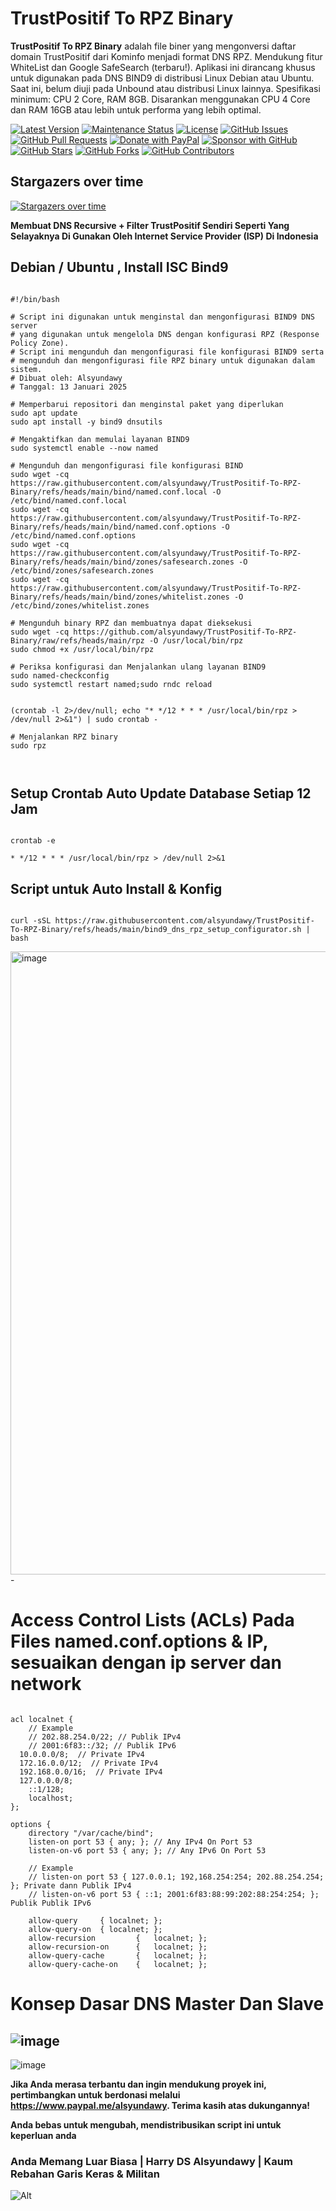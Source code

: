 # TrustPositif To RPZ Binary


**TrustPositif To RPZ Binary** adalah file biner yang mengonversi daftar domain TrustPositif dari Kominfo menjadi format DNS RPZ. Mendukung fitur WhiteList dan Google SafeSearch (terbaru!). 
Aplikasi ini dirancang khusus untuk digunakan pada DNS BIND9 di distribusi Linux Debian atau Ubuntu. Saat ini, belum diuji pada Unbound atau distribusi Linux lainnya. Spesifikasi minimum: CPU 2 Core, RAM 8GB. Disarankan menggunakan CPU 4 Core dan RAM 16GB atau lebih untuk performa yang lebih optimal.


[![Latest Version](https://img.shields.io/github/v/release/alsyundawy/TrustPositif-To-RPZ-Binary)](https://github.com/alsyundawy/TrustPositif-To-RPZ-Binary/releases)
[![Maintenance Status](https://img.shields.io/maintenance/yes/9999)](https://github.com/alsyundawy/TrustPositif-To-RPZ-Binary/)
[![License](https://img.shields.io/github/license/alsyundawy/TrustPositif-To-RPZ-Binary)](https://github.com/alsyundawy/TrustPositif-To-RPZ-Binary/blob/master/LICENSE)
[![GitHub Issues](https://img.shields.io/github/issues/alsyundawy/TrustPositif-To-RPZ-Binary)](https://github.com/alsyundawy/TrustPositif-To-RPZ-Binary/issues)
[![GitHub Pull Requests](https://img.shields.io/github/issues-pr/alsyundawy/TrustPositif-To-RPZ-Binary)](https://github.com/alsyundawy/TrustPositif-To-RPZ-Binary/pulls)
[![Donate with PayPal](https://img.shields.io/badge/PayPal-donate-orange)](https://www.paypal.me/alsyundawy)
[![Sponsor with GitHub](https://img.shields.io/badge/GitHub-sponsor-orange)](https://github.com/sponsors/alsyundawy)
[![GitHub Stars](https://img.shields.io/github/stars/alsyundawy/TrustPositif-To-RPZ-Binary?style=social)](https://github.com/alsyundawy/TrustPositif-To-RPZ-Binary/stargazers)
[![GitHub Forks](https://img.shields.io/github/forks/alsyundawy/TrustPositif-To-RPZ-Binary?style=social)](https://github.com/alsyundawy/TrustPositif-To-RPZ-Binary/network/members)
[![GitHub Contributors](https://img.shields.io/github/contributors/alsyundawy/TrustPositif-To-RPZ-Binary?style=social)](https://github.com/alsyundawy/TrustPositif-To-RPZ-Binary/graphs/contributors)

## Stargazers over time
[![Stargazers over time](https://starchart.cc/alsyundawy/TrustPositif-To-RPZ-Binary.svg?variant=adaptive)](https://starchart.cc/alsyundawy/TrustPositif-To-RPZ-Binary)

**Membuat DNS Recursive + Filter TrustPositif Sendiri Seperti Yang Selayaknya Di Gunakan Oleh Internet Service Provider (ISP) Di Indonesia**

## Debian / Ubuntu , Install ISC Bind9 

````

#!/bin/bash

# Script ini digunakan untuk menginstal dan mengonfigurasi BIND9 DNS server
# yang digunakan untuk mengelola DNS dengan konfigurasi RPZ (Response Policy Zone).
# Script ini mengunduh dan mengonfigurasi file konfigurasi BIND9 serta 
# mengunduh dan mengonfigurasi file RPZ binary untuk digunakan dalam sistem.
# Dibuat oleh: Alsyundawy
# Tanggal: 13 Januari 2025

# Memperbarui repositori dan menginstal paket yang diperlukan
sudo apt update
sudo apt install -y bind9 dnsutils

# Mengaktifkan dan memulai layanan BIND9
sudo systemctl enable --now named

# Mengunduh dan mengonfigurasi file konfigurasi BIND
sudo wget -cq https://raw.githubusercontent.com/alsyundawy/TrustPositif-To-RPZ-Binary/refs/heads/main/bind/named.conf.local -O /etc/bind/named.conf.local
sudo wget -cq https://raw.githubusercontent.com/alsyundawy/TrustPositif-To-RPZ-Binary/refs/heads/main/bind/named.conf.options -O /etc/bind/named.conf.options
sudo wget -cq https://raw.githubusercontent.com/alsyundawy/TrustPositif-To-RPZ-Binary/refs/heads/main/bind/zones/safesearch.zones -O /etc/bind/zones/safesearch.zones
sudo wget -cq https://raw.githubusercontent.com/alsyundawy/TrustPositif-To-RPZ-Binary/refs/heads/main/bind/zones/whitelist.zones -O /etc/bind/zones/whitelist.zones

# Mengunduh binary RPZ dan membuatnya dapat dieksekusi
sudo wget -cq https://github.com/alsyundawy/TrustPositif-To-RPZ-Binary/raw/refs/heads/main/rpz -O /usr/local/bin/rpz
sudo chmod +x /usr/local/bin/rpz

# Periksa konfigurasi dan Menjalankan ulang layanan BIND9
sudo named-checkconfig
sudo systemctl restart named;sudo rndc reload


(crontab -l 2>/dev/null; echo "* */12 * * * /usr/local/bin/rpz > /dev/null 2>&1") | sudo crontab -

# Menjalankan RPZ binary
sudo rpz



````


## Setup Crontab Auto Update Database Setiap 12 Jam

````

crontab -e

* */12 * * * /usr/local/bin/rpz > /dev/null 2>&1

````

## Script untuk Auto Install & Konfig

````

curl -sSL https://raw.githubusercontent.com/alsyundawy/TrustPositif-To-RPZ-Binary/refs/heads/main/bind9_dns_rpz_setup_configurator.sh | bash

````
<img width="997" alt="image" src="https://github.com/user-attachments/assets/09c1db0f-d0bc-40fe-b89a-63291e8a000c" />
-

# Access Control Lists (ACLs) Pada Files named.conf.options & IP, sesuaikan dengan ip server dan network

````

acl localnet {
	// Example
	// 202.88.254.0/22; // Publik IPv4
	// 2001:6f83::/32; // Publik IPv6
  10.0.0.0/8;  // Private IPv4
  172.16.0.0/12;  // Private IPv4
  192.168.0.0/16;  // Private IPv4    
  127.0.0.0/8;
	::1/128;
	localhost;
};

options {
	directory "/var/cache/bind";
	listen-on port 53 { any; }; // Any IPv4 On Port 53
	listen-on-v6 port 53 { any; }; // Any IPv6 On Port 53
	
	// Example
	// listen-on port 53 { 127.0.0.1; 192,168.254:254; 202.88.254.254; }; Private dann Publik IPv4
	// listen-on-v6 port 53 { ::1; 2001:6f83:88:99:202:88:254:254; }; Publik Publik IPv6

	allow-query		{ localnet; };
	allow-query-on	{ localnet; };
	allow-recursion			{	localnet; };
	allow-recursion-on		{	localnet; };
	allow-query-cache		{	localnet; };
	allow-query-cache-on	{	localnet; };

````


# Konsep Dasar DNS Master Dan Slave

![image](https://github.com/user-attachments/assets/3dc63900-13c3-4bf3-a1bc-0cf97cb39d88)
-
![image](https://github.com/user-attachments/assets/46a2e24e-75f0-4053-b486-0b9ac9ef6200)



**Jika Anda merasa terbantu dan ingin mendukung proyek ini, pertimbangkan untuk berdonasi melalui https://www.paypal.me/alsyundawy. Terima kasih atas dukungannya!**


**Anda bebas untuk mengubah, mendistribusikan script ini untuk keperluan anda**


### Anda Memang Luar Biasa | Harry DS Alsyundawy | Kaum Rebahan Garis Keras & Militan

![Alt](https://repobeats.axiom.co/api/embed/75c94e83220b44df08a86f6dab16eb33d11cfab8.svg "Repobeats analytics image")



